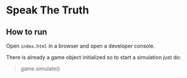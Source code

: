 # Speak The Truth

## How to run

Open `index.html` in a browser and open a developer console.

There is already a game object initialized so to start a simulation just do:

> game.simulate()

